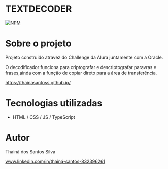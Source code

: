 # TEXTDECODER
[![NPM](https://img.shields.io/npm/l/react)](]https://github.com/ThainaSantoss/ThainaSantoss.github.io/blob/main/LICENSE)

# Sobre o projeto 

Projeto construido atravez do Challenge da Alura juntamente com a Oracle. 

O decodificador funciona para criptografar e descriptografar paravras e frases,ainda com a função de copiar direto para a área de transferência.

https://thainasantoss.github.io/

# Tecnologias utilizadas

- HTML / CSS / JS / TypeScript

# Autor

Thainá dos Santos Silva


www.linkedin.com/in/thainá-santos-832396261


